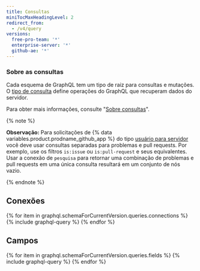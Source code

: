 ```yaml
---
title: Consultas
miniTocMaxHeadingLevel: 2
redirect_from:
  - /v4/query
versions:
  free-pro-team: '*'
  enterprise-server: '*'
  github-ae: '*'
---
```


### Sobre as consultas

Cada esquema de GraphQL tem um tipo de raiz para consultas e mutações. O [tipo de consulta](https://graphql.github.io/graphql-spec/June2018/#sec-Type-System) define operações do GraphQL que recuperam dados do servidor.

Para obter mais informações, consulte "[Sobre consultas](/v4/guides/forming-calls#about-queries)".

{% note %}

**Observação:** Para solicitações de {% data variables.product.prodname_github_app %} do tipo [usuário para servidor](/developers/apps/identifying-and-authorizing-users-for-github-apps#user-to-server-requests) você deve usar consultas separadas para problemas e pull requests. Por exemplo, use os filtros `is:issue` ou `is:pull-request` e seus equivalentes. Usar a conexão de `pesquisa` para retornar uma combinação de problemas e pull requests em uma única consulta resultará em um conjunto de nós vazio.

{% endnote %}

## Conexões

{% for item in graphql.schemaForCurrentVersion.queries.connections %}
  {% include graphql-query %}
{% endfor %}

## Campos

{% for item in graphql.schemaForCurrentVersion.queries.fields %}
  {% include graphql-query %}
{% endfor %}
